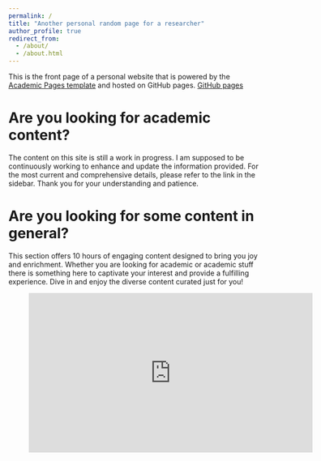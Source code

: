 ```yaml
---
permalink: /
title: "Another personal random page for a researcher"
author_profile: true
redirect_from: 
  - /about/
  - /about.html
---
```


This is the front page of a personal website that is powered by the [Academic Pages template](https://github.com/academicpages/academicpages.github.io) and hosted on GitHub pages. [GitHub pages](https://pages.github.com) 

Are you looking for academic content?
======
The content on this site is still a work in progress. I am supposed to be continuously working to enhance and update the information provided. For the most current and comprehensive details, please refer to the link in the sidebar. Thank you for your understanding and patience.

Are you looking for some content in general?
======
This section offers 10 hours of engaging content designed to bring you joy and enrichment. Whether you are looking for academic or academic stuff  there is something here to captivate your interest and provide a fulfilling experience. Dive in and enjoy the diverse content curated just for you!

<div class="video">
    <figure>
      <iframe width="560" height="315" src="https://www.youtube.com/embed/G1IbRujko-A?si=zd0sKWkKWihwyos0" title="YouTube video player" frameborder="0" allow="accelerometer; autoplay; clipboard-write; encrypted-media; gyroscope; picture-in-picture; web-share" referrerpolicy="strict-origin-when-cross-origin" allowfullscreen></iframe>
    </figure>
</div>
